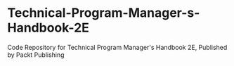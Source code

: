 # Technical-Program-Manager-s-Handbook-2E
Code Repository for Technical Program Manager's Handbook 2E, Published by Packt Publishing
